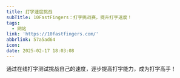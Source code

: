 ```yaml
---
title: 打字速度挑战
subTitle: 10FastFingers：打字挑战赛，提升打字速度！
tags:
  - 网站
link: 'https://10fastfingers.com/'
abbrlink: 57a5ad64
icon:
date: 2025-02-17 18:03:08
---
```


通过在线打字测试挑战自己的速度，逐步提高打字能力，成为打字高手！